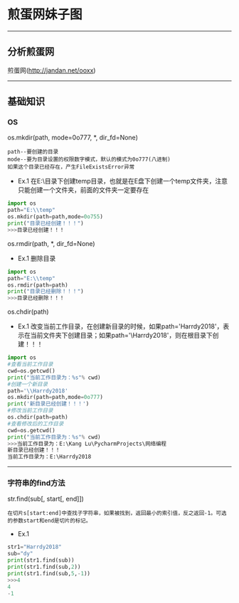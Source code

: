 # 煎蛋网妹子图


***
## 分析煎蛋网
煎蛋网(http://jandan.net/ooxx)

***
## 基础知识
### OS
os.mkdir(path, mode=0o777, *, dir_fd=None)
```
path--要创建的目录
mode--要为目录设置的权限数字模式，默认的模式为0o777(八进制)
如果这个目录已经存在，产生FileExistsError异常
```
* Ex.1 在E:\目录下创建temp目录，也就是在E盘下创建一个temp文件夹，注意只能创建一个文件夹，前面的文件夹一定要存在
```python
import os
path="E:\\temp"
os.mkdir(path=path,mode=0o755)
print("目录已经创建！！！")
>>>目录已经创建！！！
```
os.rmdir(path, *, dir_fd=None)
* Ex.1 删除目录
```python
import os
path="E:\\temp"
os.rmdir(path=path)
print("目录已经删除！！！")
>>>目录已经删除！！！
```
os.chdir(path)
* Ex.1 改变当前工作目录，在创建新目录的时候，如果path='Harrdy2018'，表示在当前文件夹下创建目录；如果path='\\Harrdy2018'，则在根目录下创建！！！
```python
import os
#查看当前工作目录
cwd=os.getcwd()
print("当前工作目录为：%s"% cwd)
#创建一个新目录
path='\\Harrdy2018'
os.mkdir(path=path,mode=0o777)
print('新目录已经创建！！！')
#修改当前工作目录
os.chdir(path=path)
#查看修改后的工作目录
cwd=os.getcwd()
print("当前工作目录为：%s"% cwd)
>>>当前工作目录为：E:\Kang Lu\PycharmProjects\网络编程
新目录已经创建！！！
当前工作目录为：E:\Harrdy2018
```

***
### 字符串的find方法
str.find(sub[, start[, end]])
```
在切片s[start:end]中查找子字符串，如果被找到，返回最小的索引值，反之返回-1。可选的参数start和end是切片的标记。
```
* Ex.1
```python
str1="Harrdy2018"
sub="dy"
print(str1.find(sub))
print(str1.find(sub,2))
print(str1.find(sub,5,-1))
>>>4
4
-1
```
